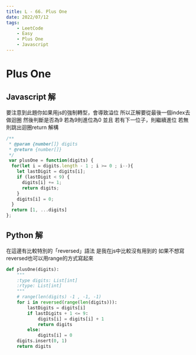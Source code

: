 ```yaml
---
title: L - 66. Plus One
date: 2022/07/12
tags: 
    - LeetCode
    - Easy
    - Plus One
    - Javascript
---
```

# Plus One

## Javascript 解
要注意到此題你如果用js的強制轉型，會導致溢位
所以正解要從最後一個index去做迴圈
然後判斷是否為9
若為9則進位為0
並且
若有下一位子，則繼續進位
若無則跳出迴圈return 解構

```javascript
/**
 * @param {number[]} digits
 * @return {number[]}
 */
 var plusOne = function(digits) {
  for(let i = digits.length - 1 ; i >= 0 ; i--){
    let lastDigit = digits[i];
    if (lastDigit < 9) {
      digits[i] += 1;
      return digits;
    }
    digits[i] = 0;
  }
  return [1, ...digits]
};
```

## Python 解
在這邊有比較特別的「reversed」語法
是我在js中比較沒有用到的
如果不想寫reversed也可以用range的方式寫起來

```python
def plusOne(digits):
    """
    :type digits: List[int]
    :rtype: List[int]
    """
    # range(len(digits) -1 , -1, -1)
    for i in reversed(range(len(digits))):
        lastDigits = digits[i]
        if lastDigits + 1 <= 9:
            digits[i] = digits[i] + 1
            return digits
        else:
            digits[i] = 0
    digits.insert(0, 1)
    return digits
```

